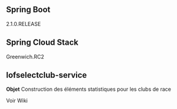 ## Spring Boot

2.1.0.RELEASE

## Spring Cloud Stack

Greenwich.RC2

## lofselectclub-service

**Objet**
Construction des éléments statistiques pour les clubs de race

Voir Wiki